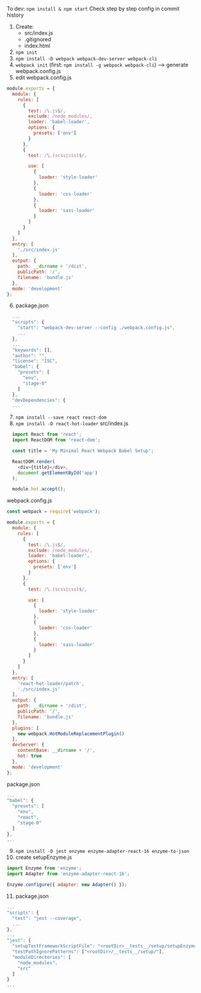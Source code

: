 To dev: `npm install & npm start`
Check step by step config in commit history

1. Create:
    - src/index.js
    - .gitignored
    - index.html
2. `npm init`
3. `npm install -D webpack webpack-dev-server webpack-cli`
4. `webpack init` (first: `npm install -g webpack webpack-cli`) --> generate webpack.config.js
5. edit webpack.config.js
  ```javascript
  module.exports = {
    module: {
      rules: [
        {
          test: /\.js$/,
          exclude: /node_modules/,
          loader: 'babel-loader',
          options: {
            presets: ['env']
          }
        },
        {
          test: /\.(scss|css)$/,

          use: [
            {
              loader: 'style-loader'
            },
            {
              loader: 'css-loader'
            },
            {
              loader: 'sass-loader'
            }
          ]
        }
      ]
    },
    entry: [
      './src/index.js'
    ],
    output: {
      path: __dirname + '/dist',
      publicPath: '/',
      filename: 'bundle.js'
    },
    mode: 'development'
  };
  ```
6. package.json
  ```javascript
    ...
    "scripts": {
      "start": "webpack-dev-server --config ./webpack.config.js",
      ...
    },
    ...
    "keywords": [],
    "author": "",
    "license": "ISC",
    "babel": {
      "presets": [
        "env",
        "stage-0"
      ]
    },
    "devDependencies": {
    ...
  ```
7. `npm install --save react react-dom`
8. `npm install -D react-hot-loader`
  src/index.js
  ```javascript
    import React from 'react';
    import ReactDOM from 'react-dom';

    const title = 'My Minimal React Webpack Babel Setup';

    ReactDOM.render(
      <div>{title}</div>,
      document.getElementById('app')
    );

    module.hot.accept();
  ```
  webpack.config.js
  ```javascript
  const webpack = require('webpack');

  module.exports = {
    module: {
      rules: [
        {
          test: /\.js$/,
          exclude: /node_modules/,
          loader: 'babel-loader',
          options: {
            presets: ['env']
          }
        },
        {
          test: /\.(scss|css)$/,

          use: [
            {
              loader: 'style-loader'
            },
            {
              loader: 'css-loader'
            },
            {
              loader: 'sass-loader'
            }
          ]
        }
      ]
    },
    entry: [
      'react-hot-loader/patch',
      './src/index.js'
    ],
    output: {
      path: __dirname + '/dist',
      publicPath: '/',
      filename: 'bundle.js'
    },
    plugins: [
      new webpack.HotModuleReplacementPlugin()
    ],
    devServer: {
      contentBase: __dirname + '/',
      hot: true
    },
    mode: 'development'
  };

  ```
  package.json
  ```javascript
  ...
  "babel": {
    "presets": [
      "env",
      "react",
      "stage-0"
    ]
  },
  ...
  ```
9. `npm install -D jest enzyme enzyme-adapter-react-16 enzyme-to-json`
10. create setupEnzyme.js
  ```javascript
  import Enzyme from 'enzyme';
  import Adapter from 'enzyme-adapter-react-16';

  Enzyme.configure({ adapter: new Adapter() });
  ```
11. package.json
  ```javascript
  ...
  "scripts": {
    "test": "jest --coverage",
    ...
  },
  ...
  "jest": {
    "setupTestFrameworkScriptFile": "<rootDir>__tests__/setup/setupEnzyme.js",
    "testPathIgnorePatterns": ["<rootDir>/__tests__/setup/"],
    "moduleDirectories": [
      "node_modules",
      "src"
    ]
  }
  ...
  ```